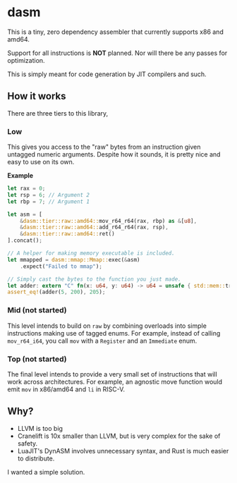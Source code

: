# dasm

This is a tiny, zero dependency assembler that currently supports x86 and amd64.

Support for all instructions is **NOT** planned.
Nor will there be any passes for optimization.

This is simply meant for code generation by JIT compilers and such.

## How it works

There are three tiers to this library,

### Low

This gives you access to the "raw" bytes from an instruction given untagged numeric arguments.
Despite how it sounds, it is pretty nice and easy to use on its own.

**Example**

```rust
let rax = 0;
let rsp = 6; // Argument 2
let rbp = 7; // Argument 1

let asm = [
	&dasm::tier::raw::amd64::mov_r64_r64(rax, rbp) as &[u8],
	&dasm::tier::raw::amd64::add_r64_r64(rax, rsp),
	&dasm::tier::raw::amd64::ret()
].concat();

// A helper for making memory executable is included.
let mmapped = dasm::mmap::Mmap::exec(&asm)
	.expect("Failed to mmap");

// Simply cast the bytes to the function you just made.
let adder: extern "C" fn(x: u64, y: u64) -> u64 = unsafe { std::mem::transmute(mmapped.as_ptr()) };
assert_eq!(adder(5, 200), 205);
```

### Mid (not started)

This level intends to build on `raw` by combining overloads into simple instructions making use of tagged enums.
For example, instead of calling `mov_r64_i64`, you call `mov` with a `Register` and an `Immediate` enum.

### Top (not started)

The final level intends to provide a very small set of instructions that will work across architectures.
For example, an agnostic move function would emit `mov` in x86/amd64 and `li` in RISC-V.

## Why?

- LLVM is too big
- Cranelift is 10x smaller than LLVM, but is very complex for the sake of safety.
- LuaJIT's DynASM involves unnecessary syntax, and Rust is much easier to distribute.

I wanted a simple solution.
